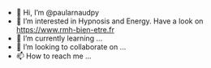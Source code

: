 - 👋 Hi, I’m @paularnaudpy
- 👀 I’m interested in Hypnosis and Energy. Have a look on https://www.rmh-bien-etre.fr
- 🌱 I’m currently learning ...
- 💞️ I’m looking to collaborate on ...
- 📫 How to reach me ...

<!---
paularnaudpy/paularnaudpy is a ✨ special ✨ repository because its `README.md` (this file) appears on your GitHub profile.
You can click the Preview link to take a look at your changes.
--->
